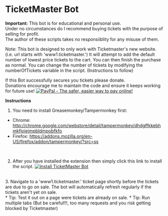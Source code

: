 # TicketMaster Bot

**Important:** 
This bot is for educational and personal use.  
Under no circumstances do I recommend buying tickets with the purpose of selling for profit.  
The author of these scripts takes no responsiiblity for any misuse of them.

Note: This bot is designed to only work with Ticketmaster's new website. (i.e. url starts with 'www1.ticketmaster.')
It will attempt to add the default number of lowest price tickets to the cart. You can then finish the purchase as normal.
You can change the number of tickets by modifying the numberOfTickets variable in the script. (Instructions to follow)

If this Bot successfully secures you tickets please donate.  
Donations encourage me to maintain the code and ensure it keeps working for future use!
[![PayPal - The safer, easier way to pay online!](https://www.paypalobjects.com/en_GB/i/btn/btn_donate_SM.gif "PayPal - The safer, easier way to pay online!")](https://www.paypal.me/ticketmasterbot)


**Instructions**

1. You need to install Greasemonkey/Tampermonkey first:
* Chrome: http://chrome.google.com/webstore/detail/tampermonkey/dhdgffkkebhmkfjojejmpbldmpobfkfo
* Firefox: https://addons.mozilla.org/en-US/firefox/addon/tampermonkey/?src=ss  
<br />

2. After you have installed the extension then simply click this link to install the script. [![Install TicketMaster Bot](https://github.com/spikeruk/TicketmasterBot/blob/master/resources/install.png)](https://github.com/spikeruk/TicketmasterBot/raw/master/ticketmasterbot.user.js) 

<br />
3. Navigate to a 'www1.ticketmaster.' ticket page shortly before the tickets are due to go on sale.
The bot will automatically refresh regularly if the tickets aren't yet on sale.  

<br />
* Tip: Test it out on a page were tickets are already on sale.
* Tip: Run multiple tabs (But be careful!!!, too many requests and you risk getting blocked by Ticketmaster)

